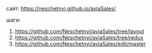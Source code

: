 сайт: https://neschetnyi.github.io/aviaSales/

шаги:
1) https://github.com/Neschetnyi/aviaSales/tree/layout
2) https://github.com/Neschetnyi/aviaSales/tree/redux
3) https://github.com/Neschetnyi/aviaSales/edit/master
